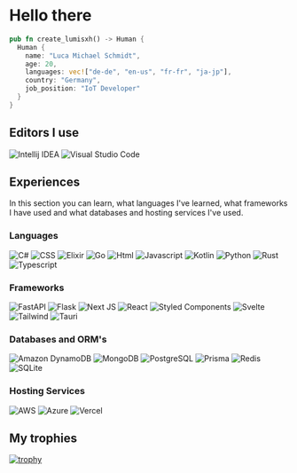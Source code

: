 # Hello there

```rust
pub fn create_lumisxh() -> Human {
  Human {
    name: "Luca Michael Schmidt",
    age: 20,
    languages: vec!["de-de", "en-us", "fr-fr", "ja-jp"],
    country: "Germany",
    job_position: "IoT Developer"
  }
}
```

## Editors I use

![Intellij IDEA](https://img.shields.io/badge/IntelliJ_IDEA-000000.svg?style=for-the-badge&logo=intellij-idea&logoColor=black&labelColor=orange)
![Visual Studio Code](https://img.shields.io/badge/Visual%20Studio%20Code-0078d7.svg?style=for-the-badge&logo=visual-studio-code&color=black&logoColor=black&labelColor=blue)

## Experiences

In this section you can learn, what languages I've learned, what frameworks I have used and what databases and hosting services I've used.

### Languages

![C#](https://img.shields.io/badge/C%23-239120?style=for-the-badge&logo=c-sharp&color=black&logoColor=black&labelColor=7a05ff)
![CSS](https://img.shields.io/badge/CSS-239120?&style=for-the-badge&logo=css3&color=black&logoColor=black&labelColor=lightgrey)
![Elixir](https://img.shields.io/badge/Elixir-4B275F?style=for-the-badge&logo=elixir&color=black&logoColor=black&labelColor=6b1173)
![Go](https://img.shields.io/badge/Go-00ADD8?style=for-the-badge&logo=go&color=black&logoColor=black&labelColor=1fcde0)
![Html](https://img.shields.io/badge/HTML-239120?style=for-the-badge&logo=html5&color=black&logoColor=black&labelColor=orange)
![Javascript](https://img.shields.io/badge/JavaScript-F7DF1E?style=for-the-badge&logo=javascript&color=black&logoColor=black&labelColor=yellow)
![Kotlin](https://img.shields.io/badge/Kotlin-0095D5?&style=for-the-badge&logo=kotlin&color=black&logoColor=black&labelColor=9a46fa)
![Python](https://img.shields.io/badge/Python-3776AB?style=for-the-badge&logo=python&color=black&logoColor=black&labelColor=yellow)
![Rust](https://img.shields.io/badge/Rust-000000?style=for-the-badge&logo=rust&color=black&logoColor=black&labelColor=692921)
![Typescript](https://img.shields.io/badge/TypeScript-007ACC?style=for-the-badge&logo=typescript&color=black&logoColor=black&labelColor=2f64d6)

### Frameworks

![FastAPI](https://img.shields.io/badge/FastAPI-005571?style=for-the-badge&logo=fastapi&color=black&logoColor=black&labelColor=green)
![Flask](https://img.shields.io/badge/Flask-000000?style=for-the-badge&logo=flask&color=black&logoColor=black&labelColor=white)
![Next JS](https://img.shields.io/badge/Next-black?style=for-the-badge&logo=next.js&color=black&logoColor=black&labelColor=white)
![React](https://img.shields.io/badge/React-20232A?style=for-the-badge&logo=react&color=black&logoColor=black&labelColor=61DAFB)
![Styled Components](https://img.shields.io/badge/styled--components-DB7093?style=for-the-badge&logo=styled-components&color=black&logoColor=black&labelColor=f569e2)
![Svelte](https://img.shields.io/badge/Svelte-4A4A55?style=for-the-badge&logo=svelte&color=black&logoColor=black&labelColor=FF3E00)
![Tailwind](https://img.shields.io/badge/Tailwind_CSS-38B2AC?style=for-the-badge&logo=tailwind-css&color=black&logoColor=black&labelColor=02b5b5)
![Tauri](https://img.shields.io/badge/tauri-%2324C8DB.svg?style=for-the-badge&logo=tauri&color=black&logoColor=black&labelColor=2addf5)

### Databases and ORM's

![Amazon DynamoDB](https://img.shields.io/badge/Amazon%20DynamoDB-4053D6?style=for-the-badge&logo=Amazon%20DynamoDB&color=black&logoColor=black&labelColor=3255e3)
![MongoDB](https://img.shields.io/badge/MongoDB-4EA94B?style=for-the-badge&logo=mongodb&color=black&logoColor=black&labelColor=green)
![PostgreSQL](https://img.shields.io/badge/PostgreSQL-316192?style=for-the-badge&logo=postgresql&color=black&logoColor=black&labelColor=blue)
![Prisma](https://img.shields.io/badge/Prisma-3982CE?style=for-the-badge&logo=Prisma&color=black&logoColor=black&labelColor=1d48f5)
![Redis](https://img.shields.io/badge/redis-%23DD0031.svg?style=for-the-badge&logo=redis&color=black&logoColor=black&labelColor=de0016)
![SQLite](https://img.shields.io/badge/SQLite-07405E?style=for-the-badge&logo=sqlite&color=black&logoColor=black&labelColor=054696)

### Hosting Services


![AWS](https://img.shields.io/badge/AWS-%23FF9900.svg?style=for-the-badge&logo=amazon-aws&color=black&logoColor=black&labelColor=yellow)
![Azure](https://img.shields.io/badge/azure-%230072C6.svg?style=for-the-badge&logo=microsoftazure&color=black&logoColor=black&labelColor=blue)
![Vercel](https://img.shields.io/badge/vercel-%23000000.svg?style=for-the-badge&logo=vercel&color=black&logoColor=black&labelColor=white)

## My trophies

[![trophy](https://github-profile-trophy.vercel.app/?username=lumisxh&theme=onedark)](https://github.com/ryo-ma/github-profile-trophy)
